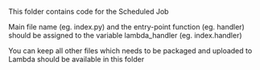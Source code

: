 This folder contains code for the Scheduled Job

Main file name (eg. index.py)  and the entry-point function (eg. handler) should be assigned to the variable lambda_handler  (eg.  index.handler)

You can keep all other files which needs to be packaged and uploaded to Lambda should be available in this folder